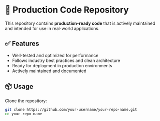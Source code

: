 # 🚀 Production Code Repository

This repository contains **production-ready code** that is actively maintained and intended for use in real-world applications.

## ✅ Features

- Well-tested and optimized for performance
- Follows industry best practices and clean architecture
- Ready for deployment in production environments
- Actively maintained and documented

## 📦 Usage

Clone the repository:

```bash
git clone https://github.com/your-username/your-repo-name.git
cd your-repo-name
